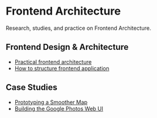 # Frontend Architecture

Research, studies, and practice on Frontend Architecture.

## Frontend Design & Architecture

- [Practical frontend architecture](https://jaredgorski.org/writing/14-practical-frontend-architecture)
- [How to structure frontend application](https://michalzalecki.com/elegant-frontend-architecture)

## Case Studies

- [Prototyping a Smoother Map](https://medium.com/google-design/google-maps-cb0326d165f5)
- [Building the Google Photos Web UI](https://medium.com/google-design/google-photos-45b714dfbed1)
